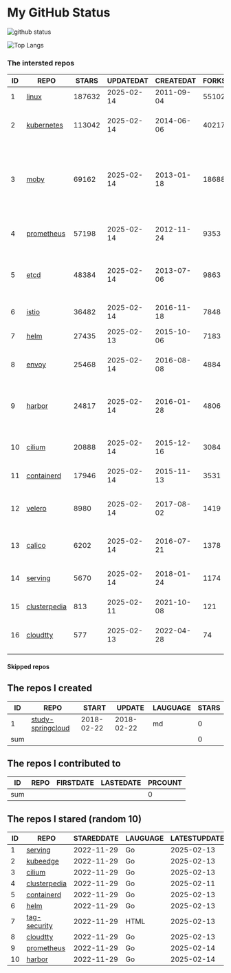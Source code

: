 # My GitHub Status

<img src="https://github-readme-stats-1.yihong0618.vercel.app/api?username=daoqingniu&show_icons=true&&&hide_title=true&count_private=true" alt="github status" />

![Top Langs](https://github-readme-stats-1.yihong0618.vercel.app/api/top-langs/?username=daoqingniu&layout=compact)

<!--START_SECTION:github_repos-->
### The intersted repos
| ID |                              REPO                               | STARS  | UPDATEDAT  | CREATEDAT  | FORKSCOUNT |                                                DESCRIPTIONS                                                |
|----|-----------------------------------------------------------------|--------|------------|------------|------------|------------------------------------------------------------------------------------------------------------|
|  1 | [linux](https://github.com/torvalds/linux)                      | 187632 | 2025-02-14 | 2011-09-04 |      55102 | Linux kernel source tree                                                                                   |
|  2 | [kubernetes](https://github.com/kubernetes/kubernetes)          | 113042 | 2025-02-14 | 2014-06-06 |      40217 | Production-Grade Container Scheduling and Management                                                       |
|  3 | [moby](https://github.com/moby/moby)                            |  69162 | 2025-02-14 | 2013-01-18 |      18688 | The Moby Project - a collaborative project for the container ecosystem to assemble container-based systems |
|  4 | [prometheus](https://github.com/prometheus/prometheus)          |  57198 | 2025-02-14 | 2012-11-24 |       9353 | The Prometheus monitoring system and time series database.                                                 |
|  5 | [etcd](https://github.com/etcd-io/etcd)                         |  48384 | 2025-02-14 | 2013-07-06 |       9863 | Distributed reliable key-value store for the most critical data of a distributed system                    |
|  6 | [istio](https://github.com/istio/istio)                         |  36482 | 2025-02-14 | 2016-11-18 |       7848 | Connect, secure, control, and observe services.                                                            |
|  7 | [helm](https://github.com/helm/helm)                            |  27435 | 2025-02-13 | 2015-10-06 |       7183 | The Kubernetes Package Manager                                                                             |
|  8 | [envoy](https://github.com/envoyproxy/envoy)                    |  25468 | 2025-02-14 | 2016-08-08 |       4884 | Cloud-native high-performance edge/middle/service proxy                                                    |
|  9 | [harbor](https://github.com/goharbor/harbor)                    |  24817 | 2025-02-14 | 2016-01-28 |       4806 | An open source trusted cloud native registry project that stores, signs, and scans content.                |
| 10 | [cilium](https://github.com/cilium/cilium)                      |  20888 | 2025-02-14 | 2015-12-16 |       3084 | eBPF-based Networking, Security, and Observability                                                         |
| 11 | [containerd](https://github.com/containerd/containerd)          |  17946 | 2025-02-14 | 2015-11-13 |       3531 | An open and reliable container runtime                                                                     |
| 12 | [velero](https://github.com/vmware-tanzu/velero)                |   8980 | 2025-02-14 | 2017-08-02 |       1419 | Backup and migrate Kubernetes applications and their persistent volumes                                    |
| 13 | [calico](https://github.com/projectcalico/calico)               |   6202 | 2025-02-14 | 2016-07-21 |       1378 | Cloud native networking and network security                                                               |
| 14 | [serving](https://github.com/knative/serving)                   |   5670 | 2025-02-14 | 2018-01-24 |       1174 | Kubernetes-based, scale-to-zero, request-driven compute                                                    |
| 15 | [clusterpedia](https://github.com/clusterpedia-io/clusterpedia) |    813 | 2025-02-11 | 2021-10-08 |        121 | The Encyclopedia of Kubernetes clusters                                                                    |
| 16 | [cloudtty](https://github.com/cloudtty/cloudtty)                |    577 | 2025-02-13 | 2022-04-28 |         74 | A Friendly Kubernetes CloudShell (Web Terminal) !                                                          |



#### Skipped repos
<!--END_SECTION:github_repos-->

<!--START_SECTION:my_github-->
## The repos I created
| ID  |                                 REPO                                 |   START    |   UPDATE   | LAUGUAGE | STARS |
|-----|----------------------------------------------------------------------|------------|------------|----------|-------|
|   1 | [study-springcloud](https://github.com/daoqingniu/study-springcloud) | 2018-02-22 | 2018-02-22 | md       |     0 |
| sum |                                                                      |            |            |          |     0 |

## The repos I contributed to
| ID  | REPO | FIRSTDATE | LASTEDATE | PRCOUNT |
|-----|------|-----------|-----------|---------|
| sum |      |           |           |       0 |

## The repos I stared (random 10)
| ID |                              REPO                               | STAREDDATE | LAUGUAGE | LATESTUPDATE |
|----|-----------------------------------------------------------------|------------|----------|--------------|
|  1 | [serving](https://github.com/knative/serving)                   | 2022-11-29 | Go       | 2025-02-13   |
|  2 | [kubeedge](https://github.com/kubeedge/kubeedge)                | 2022-11-29 | Go       | 2025-02-13   |
|  3 | [cilium](https://github.com/cilium/cilium)                      | 2022-11-29 | Go       | 2025-02-13   |
|  4 | [clusterpedia](https://github.com/clusterpedia-io/clusterpedia) | 2022-11-29 | Go       | 2025-02-11   |
|  5 | [containerd](https://github.com/containerd/containerd)          | 2022-11-29 | Go       | 2025-02-13   |
|  6 | [helm](https://github.com/helm/helm)                            | 2022-11-29 | Go       | 2025-02-13   |
|  7 | [tag-security](https://github.com/cncf/tag-security)            | 2022-11-29 | HTML     | 2025-02-13   |
|  8 | [cloudtty](https://github.com/cloudtty/cloudtty)                | 2022-11-29 | Go       | 2025-02-13   |
|  9 | [prometheus](https://github.com/prometheus/prometheus)          | 2022-11-29 | Go       | 2025-02-14   |
| 10 | [harbor](https://github.com/goharbor/harbor)                    | 2022-11-29 | Go       | 2025-02-14   |

<!--END_SECTION:my_github-->
